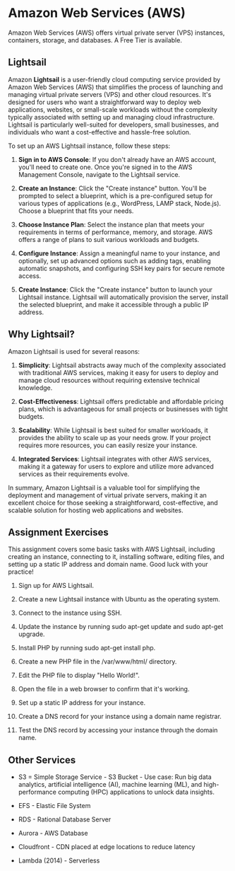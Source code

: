 # Amazon Web Services (AWS)

Amazon Web Services (AWS) offers virtual private server (VPS) instances, containers, storage, and databases.  A Free Tier is available.


## Lightsail 

Amazon **Lightsail** is a user-friendly cloud computing service provided by Amazon Web Services (AWS) that simplifies the process of launching and managing virtual private servers (VPS) and other cloud resources. It's designed for users who want a straightforward way to deploy web applications, websites, or small-scale workloads without the complexity typically associated with setting up and managing cloud infrastructure. Lightsail is particularly well-suited for developers, small businesses, and individuals who want a cost-effective and hassle-free solution.

To set up an AWS Lightsail instance, follow these steps:

1. **Sign in to AWS Console**: If you don't already have an AWS account, you'll need to create one. Once you're signed in to the AWS Management Console, navigate to the Lightsail service.

2. **Create an Instance**: Click the "Create instance" button. You'll be prompted to select a blueprint, which is a pre-configured setup for various types of applications (e.g., WordPress, LAMP stack, Node.js). Choose a blueprint that fits your needs.

3. **Choose Instance Plan**: Select the instance plan that meets your requirements in terms of performance, memory, and storage. AWS offers a range of plans to suit various workloads and budgets.

4. **Configure Instance**: Assign a meaningful name to your instance, and optionally, set up advanced options such as adding tags, enabling automatic snapshots, and configuring SSH key pairs for secure remote access.

5. **Create Instance**: Click the "Create instance" button to launch your Lightsail instance. Lightsail will automatically provision the server, install the selected blueprint, and make it accessible through a public IP address.



## Why Lightsail?

Amazon Lightsail is used for several reasons:

1. **Simplicity**: Lightsail abstracts away much of the complexity associated with traditional AWS services, making it easy for users to deploy and manage cloud resources without requiring extensive technical knowledge.

2. **Cost-Effectiveness**: Lightsail offers predictable and affordable pricing plans, which is advantageous for small projects or businesses with tight budgets.

3. **Scalability**: While Lightsail is best suited for smaller workloads, it provides the ability to scale up as your needs grow. If your project requires more resources, you can easily resize your instance.

4. **Integrated Services**: Lightsail integrates with other AWS services, making it a gateway for users to explore and utilize more advanced services as their requirements evolve.


In summary, Amazon Lightsail is a valuable tool for simplifying the deployment and management of virtual private servers, making it an excellent choice for those seeking a straightforward, cost-effective, and scalable solution for hosting web applications and websites.
  


## Assignment Exercises

This assignment covers some basic tasks with AWS Lightsail, including creating an instance, connecting to it, installing software, editing files, and setting up a static IP address and domain name. Good luck with your practice!


1. Sign up for AWS Lightsail.

2. Create a new Lightsail instance with Ubuntu as the operating system.

3. Connect to the instance using SSH.

4. Update the instance by running sudo apt-get update and sudo apt-get upgrade.

5. Install PHP by running sudo apt-get install php.

6. Create a new PHP file in the /var/www/html/ directory.

7. Edit the PHP file to display "Hello World!".

8. Open the file in a web browser to confirm that it's working.

9. Set up a static IP address for your instance.

10. Create a DNS record for your instance using a domain name registrar.

11. Test the DNS record by accessing your instance through the domain name.



## Other Services


* S3 = Simple Storage Service
        - S3 Bucket
        - Use case: Run big data analytics, artificial intelligence (AI), machine learning (ML), and high-performance computing (HPC) applications to unlock data insights.


* EFS - Elastic File System
    
* RDS - Rational Database Server 
    
* Aurora - AWS Database
    
* Cloudfront - CDN placed at edge locations to reduce latency
    
* Lambda (2014) - Serverless     
